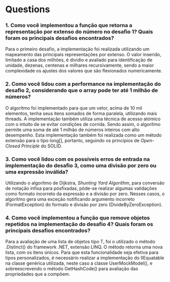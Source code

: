 ﻿# Questions

### 1. Como você implementou a função que retorna a representação por extenso do número no desafio 1? Quais foram os principais desafios encontrados?

Para o primeiro desafio, a implementação foi realizada utilizando um mapeamento das principais representações por extenso. O valor inserido, limitado a casa dos milhões, é dividio e avaliado para identificação de unidade, dezenas, centenas e milhares recursivamente, sendo a maior complexidade os ajustes dos valores que são flexionados numericamente.

### 2. Como você lidou com a performance na implementação do desafio 2, considerando que o array pode ter até 1 milhão de números?

O algorítmo foi implementado para que um vetor, acima de 10 mil elementos, tenha seus itens somados de forma paralela, utilizando mais threads. A implementação também utiliza uma técnica de acesso atómico com o intuito de se evitar condições de corrida. Sendo assim, o algorítmo permite uma soma de até 1 milhão de números inteiros com alto desempenho.
Esta implementação também foi realizada como um método extensão para o tipo long[], portanto, seguindo os principíos de *Open-Closed Principle* do SOLID.

### 3. Como você lidou com os possíveis erros de entrada na implementação do desafio 3, como uma divisão por zero ou uma expressão inválida?
Utilizando o algoritmo de Dijkstra, *Shunting Yard Algorithm*, para conversão de notação infixa para pósfixadas, pôde-se realizar algumas validações como formato incorreto da expressão e a divisão por zero. Nesses casos, o algorítmo gera uma exceção notificando argumento incorreto (FormatException) do formato e divisão por zero (DivideByZeroException).

### 4. Como você implementou a função que remove objetos repetidos na implementação do desafio 4? Quais foram os principais desafios encontrados?
Para a avaliação de uma lista de objetos tipo T, foi o utilizado o método .Distinct() do framework .NET, extensão LINQ. O método retorna uma nova lista, com os itens únicos. Para que esta funcionalidade seja efetiva para tipos personalizados, é necessário realizar a implementação do IIEquatable<T> na classe genérica utilizada, neste caso a classe UserMockModel(), e sobreescrevendo o método GetHashCode() para avaliação das propriedades que a compõem.